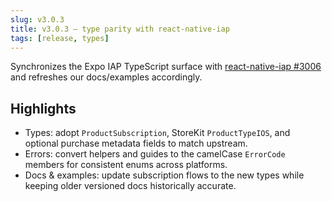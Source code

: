```yaml
---
slug: v3.0.3
title: v3.0.3 — type parity with react-native-iap
tags: [release, types]
---
```


Synchronizes the Expo IAP TypeScript surface with [react-native-iap #3006](https://github.com/hyochan/react-native-iap/pull/3006) and refreshes our docs/examples accordingly.

<!-- truncate -->

## Highlights

- Types: adopt `ProductSubscription`, StoreKit `ProductTypeIOS`, and optional purchase metadata fields to match upstream.
- Errors: convert helpers and guides to the camelCase `ErrorCode` members for consistent enums across platforms.
- Docs & examples: update subscription flows to the new types while keeping older versioned docs historically accurate.

